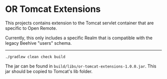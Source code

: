 # OR Tomcat Extensions

This projects contains extension to the Tomcat servlet container that are specific to Open Remote.

Currently, this only includes a specific Realm that is compatible with the legacy Beehive "users" schema.

---

    ./gradlew clean check build

The jar can be found in `build/libs/or-tomcat-extensions-1.0.0.jar`.
This jar should be copied to Tomcat's lib folder.